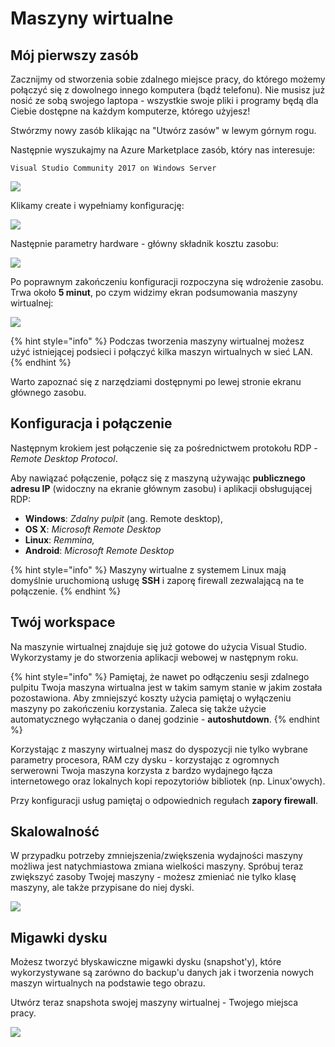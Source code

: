# Maszyny wirtualne

## Mój pierwszy zasób

Zacznijmy od  stworzenia sobie zdalnego miejsce pracy, do którego możemy połączyć się z dowolnego innego komputera \(bądź telefonu\). Nie musisz już nosić ze sobą swojego laptopa - wszystkie swoje pliki i programy będą dla Ciebie dostępne na każdym komputerze, którego użyjesz!

Stwórzmy nowy zasób klikając na "Utwórz zasów" w lewym górnym rogu. 

Następnie wyszukajmy na Azure Marketplace zasób, który nas interesuje:

```text
Visual Studio Community 2017 on Windows Server
```

![](.gitbook/assets/image%20%2817%29.png)

Klikamy create i wypełniamy konfigurację:

![](.gitbook/assets/image%20%2812%29.png)

Następnie parametry hardware - główny składnik kosztu zasobu:

![](.gitbook/assets/image.png)

Po poprawnym zakończeniu konfiguracji rozpoczyna się wdrożenie zasobu. Trwa około **5 minut**, po czym widzimy ekran podsumowania maszyny wirtualnej:

![](.gitbook/assets/image%20%2811%29.png)

{% hint style="info" %}
Podczas tworzenia maszyny wirtualnej możesz użyć istniejącej podsieci i połączyć kilka maszyn wirtualnych w sieć LAN.
{% endhint %}

Warto zapoznać się z narzędziami dostępnymi po lewej stronie ekranu głównego zasobu.

## Konfiguracja i połączenie

Następnym krokiem jest połączenie się za pośrednictwem protokołu RDP - _Remote Desktop Protocol_.

Aby nawiązać połączenie, połącz się z maszyną używając **publicznego adresu IP** \(widoczny na ekranie głównym zasobu\) i aplikacji obsługującej RDP:

* **Windows**: _Zdalny pulpit_ \(ang. Remote desktop\),
* **OS X**: _Microsoft Remote Desktop_
* **Linux**: _Remmina,_
* **Android**: _Microsoft Remote Desktop_

{% hint style="info" %}
Maszyny wirtualne z systemem Linux mają domyślnie uruchomioną usługę **SSH** i zaporę firewall zezwalającą na te połączenie.
{% endhint %}

## Twój workspace

Na maszynie wirtualnej znajduje się już gotowe do użycia Visual Studio. Wykorzystamy je do stworzenia aplikacji webowej w następnym roku. 

{% hint style="info" %}
Pamiętaj, że nawet po odłączeniu sesji zdalnego pulpitu Twoja maszyna wirtualna jest w takim samym stanie w jakim została pozostawiona. Aby zmniejszyć koszty użycia pamiętaj o wyłączeniu maszyny po zakończeniu korzystania. Zaleca się także użycie automatycznego wyłączania o danej godzinie - **autoshutdown**.
{% endhint %}

Korzystając z maszyny wirtualnej masz do dyspozycji nie tylko wybrane parametry procesora, RAM czy dysku - korzystając z ogromnych serwerowni Twoja maszyna korzysta z bardzo wydajnego łącza internetowego oraz lokalnych kopi repozytoriów bibliotek \(np. Linux'owych\).

Przy konfiguracji usług pamiętaj o odpowiednich regułach **zapory firewall**.



## Skalowalność

W przypadku potrzeby zmniejszenia/zwiększenia wydajności maszyny możliwa jest natychmiastowa zmiana wielkości maszyny. Spróbuj teraz zwiększyć zasoby Twojej maszyny - możesz zmieniać nie tylko klasę maszyny, ale także przypisane do niej dyski.



![](.gitbook/assets/image%20%287%29.png)

## Migawki dysku

Możesz tworzyć błyskawiczne migawki dysku \(snapshot'y\), które wykorzystywane są zarówno do backup'u danych jak i tworzenia nowych maszyn wirtualnych na podstawie tego obrazu.

Utwórz teraz snapshota swojej maszyny wirtualnej - Twojego miejsca pracy. 



![](.gitbook/assets/image%20%2816%29.png)

